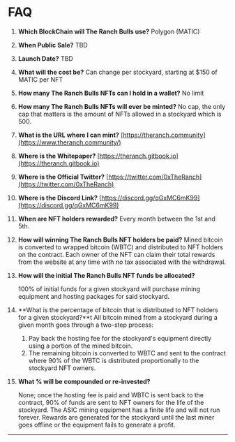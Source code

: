 # FAQ



1. **Which BlockChain will The Ranch Bulls use?** Polygon (MATIC)
2. **When Public Sale?** TBD
3. **Launch Date?** TBD
4. **What will the cost be?** Can change per stockyard, starting at $150 of MATIC per NFT
5. **How many The Ranch Bulls NFTs can I hold in a wallet?** No limit
6. **How many The Ranch Bulls NFTs will ever be minted?** No cap, the only cap that matters is the amount of NFTs allowed in a stockyard which is 500.
7. **What is the URL where I can mint?** [https://theranch.community](https://www.theranch.community/)
8. **Where is the Whitepaper?** [https://theranch.gitbook.io](https://theranch.gitbook.io)
9. **Where is the Official Twitter?** [https://twitter.com/0xTheRanch](https://twitter.com/0xTheRanch)
10. **Where is the Discord Link?** [https://discord.gg/qGxMC6mK99](https://discord.gg/qGxMC6mK99)
11. **When are NFT holders rewarded?** Every month between the 1st and 5th.&#x20;
12. **How will winning The Ranch Bulls NFT holders be paid?** Mined bitcoin is converted to wrapped bitcoin (WBTC) and distributed to NFT holders on the contract. Each owner of the NFT can claim their total rewards from the website at any time with no tax associated with the withdrawal.
13. **How will the initial The Ranch Bulls NFT funds be allocated?**&#x20;

    100% of initial funds for a given stockyard will purchase mining equipment and hosting packages for said stockyard.
14. **What is the percentage of bitcoin that is distributed to NFT holders for a given stockyard?**t All bitcoin mined from a stockyard during a given month goes through a two-step process:&#x20;
    1. Pay back the hosting fee for the stockyard's equipment directly using a portion of the mined bitcoin.&#x20;
    2. The remaining bitcoin is converted to WBTC and sent to the contract where 90% of the WBTC is distributed proportionally to the stockyard NFT owners.&#x20;
15. **What % will be compounded or re-invested?**&#x20;

    None; once the hosting fee is paid and WBTC is sent back to the contract, 90% of funds are sent to NFT owners for the life of the stockyard. The ASIC mining equipment has a finite life and will not run forever. Rewards are generated for the stockyard until the last miner goes offline or the equipment fails to generate a profit.

****
